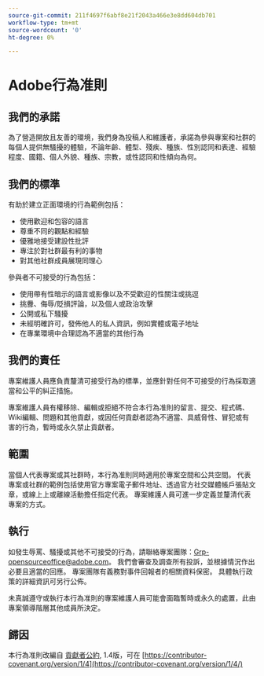 ```yaml
---
source-git-commit: 211f4697f6abf8e21f2043a466e3e8dd604db701
workflow-type: tm+mt
source-wordcount: '0'
ht-degree: 0%

---
```

# Adobe行為准則

## 我們的承諾

為了營造開放且友善的環境，我們身為投稿人和維護者，承諾為參與專案和社群的每個人提供無騷擾的體驗，不論年齡、體型、殘疾、種族、性別認同和表達、經驗程度、國籍、個人外貌、種族、宗教，或性認同和性傾向為何。

## 我們的標準

有助於建立正面環境的行為範例包括：

* 使用歡迎和包容的語言
* 尊重不同的觀點和經驗
* 優雅地接受建設性批評
* 專注於對社群最有利的事物
* 對其他社群成員展現同理心

參與者不可接受的行為包括：

* 使用帶有性暗示的語言或影像以及不受歡迎的性關注或挑逗
* 挑釁、侮辱/貶損評論，以及個人或政治攻擊
* 公開或私下騷擾
* 未經明確許可，發佈他人的私人資訊，例如實體或電子地址
* 在專業環境中合理認為不適當的其他行為

## 我們的責任

專案維護人員應負責釐清可接受行為的標準，並應針對任何不可接受的行為採取適當和公平的糾正措施。

專案維護人員有權移除、編輯或拒絕不符合本行為准則的留言、提交、程式碼、Wiki編輯、問題和其他貢獻，或因任何貢獻者認為不適當、具威脅性、冒犯或有害的行為，暫時或永久禁止貢獻者。

## 範圍

當個人代表專案或其社群時，本行為准則同時適用於專案空間和公共空間。 代表專案或社群的範例包括使用官方專案電子郵件地址、透過官方社交媒體帳戶張貼文章，或線上上或離線活動擔任指定代表。 專案維護人員可進一步定義並釐清代表專案的方式。

## 執行

如發生辱罵、騷擾或其他不可接受的行為，請聯絡專案團隊：Grp-opensourceoffice@adobe.com。 我們會審查及調查所有投訴，並根據情況作出必要且適當的回應。 專案團隊有義務對事件回報者的相關資料保密。
具體執行政策的詳細資訊可另行公佈。

未真誠遵守或執行本行為准則的專案維護人員可能會面臨暫時或永久的處置，此由專案領導階層其他成員所決定。

## 歸因

本行為准則改編自 [貢獻者公約](https://contributor-covenant.org), 1.4版，可在 [https://contributor-covenant.org/version/1/4](https://contributor-covenant.org/version/1/4/)
